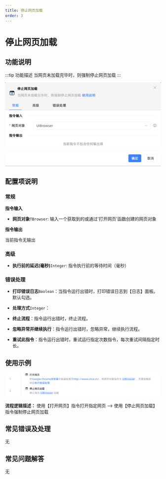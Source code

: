 ```yaml
---
title: 停止网页加载
order: 3
---
```


# 停止网页加载

## 功能说明

:::tip 功能描述
当网页未加载完毕时，则强制停止网页加载
:::

![停止网页加载](../../../assets/停止网页加载_command.png)

## 配置项说明

### 常规

**指令输入**

- **网页对象**`TBrowser`: 输入一个获取到的或通过'打开网页'函数创建的网页对象


**指令输出**

当前指令无输出

### 高级

- **执行前的延迟(毫秒)**`Integer`: 指令执行前的等待时间（毫秒）

### 错误处理

- **打印错误日志**`Boolean`：当指令运行出错时，打印错误日志到【日志】面板。默认勾选。

- **处理方式**`Integer`：

 - **终止流程**：指令运行出错时，终止流程。

 - **忽略异常并继续执行**：指令运行出错时，忽略异常，继续执行流程。

 - **重试此指令**：指令运行出错时，重试运行指定次数指令，每次重试间隔指定时长。

## 使用示例

![停止网页加载](../../../assets/停止网页加载_demo.png)

**流程逻辑描述：** 使用【打开网页】指令打开指定网页 --> 使用【停止网页加载】指令强制停止网页加载

## 常见错误及处理

无

## 常见问题解答

无

